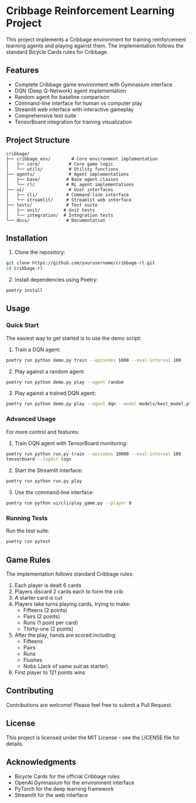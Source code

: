 # Cribbage Reinforcement Learning Project

This project implements a Cribbage environment for training reinforcement learning agents and playing against them. The implementation follows the standard Bicycle Cards rules for Cribbage.

## Features

- Complete Cribbage game environment with Gymnasium interface
- DQN (Deep Q-Network) agent implementation
- Random agent for baseline comparison
- Command-line interface for human vs computer play
- Streamlit web interface with interactive gameplay
- Comprehensive test suite
- TensorBoard integration for training visualization

## Project Structure

```
cribbage/
├── cribbage_env/        # Core environment implementation
│   ├── core/           # Core game logic
│   └── utils/          # Utility functions
├── agents/             # Agent implementations
│   ├── base/          # Base agent classes
│   └── rl/            # RL agent implementations
├── ui/                 # User interfaces
│   ├── cli/           # Command-line interface
│   └── streamlit/     # Streamlit web interface
├── tests/             # Test suite
│   ├── unit/         # Unit tests
│   └── integration/  # Integration tests
└── docs/              # Documentation
```

## Installation

1. Clone the repository:
```bash
git clone https://github.com/yourusername/cribbage-rl.git
cd cribbage-rl
```

2. Install dependencies using Poetry:
```bash
poetry install
```

## Usage

### Quick Start

The easiest way to get started is to use the demo script:

1. Train a DQN agent:
```bash
poetry run python demo.py train --episodes 1000 --eval-interval 100
```

2. Play against a random agent:
```bash
poetry run python demo.py play --agent random
```

3. Play against a trained DQN agent:
```bash
poetry run python demo.py play --agent dqn --model models/best_model.pth
```

### Advanced Usage

For more control and features:

1. Train DQN agent with TensorBoard monitoring:
```bash
poetry run python run.py train --episodes 10000 --eval-interval 100
tensorboard --logdir logs
```

2. Start the Streamlit interface:
```bash
poetry run python run.py play
```

3. Use the command-line interface:
```bash
poetry run python ui/cli/play_game.py --player 0
```

### Running Tests

Run the test suite:
```bash
poetry run pytest
```

## Game Rules

The implementation follows standard Cribbage rules:

1. Each player is dealt 6 cards
2. Players discard 2 cards each to form the crib
3. A starter card is cut
4. Players take turns playing cards, trying to make:
   - Fifteens (2 points)
   - Pairs (2 points)
   - Runs (1 point per card)
   - Thirty-one (2 points)
5. After the play, hands are scored including:
   - Fifteens
   - Pairs
   - Runs
   - Flushes
   - Nobs (Jack of same suit as starter)
6. First player to 121 points wins

## Contributing

Contributions are welcome! Please feel free to submit a Pull Request.

## License

This project is licensed under the MIT License - see the LICENSE file for details.

## Acknowledgments

- Bicycle Cards for the official Cribbage rules
- OpenAI Gymnasium for the environment interface
- PyTorch for the deep learning framework
- Streamlit for the web interface
